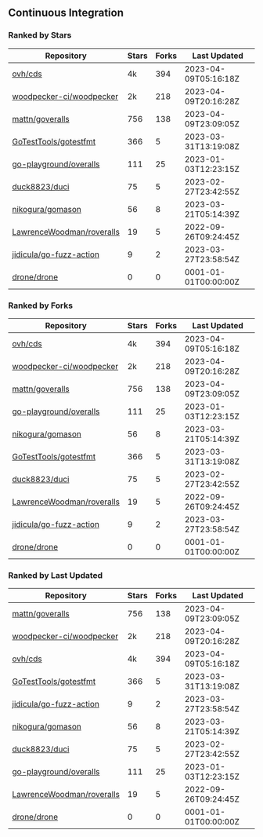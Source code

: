## Continuous Integration

### Ranked by Stars

| Repository | Stars | Forks | Last Updated |
|------------|-------|-------|--------------|
| [ovh/cds](https://github.com/ovh/cds) | 4k | 394 | 2023-04-09T05:16:18Z |
| [woodpecker-ci/woodpecker](https://github.com/woodpecker-ci/woodpecker) | 2k | 218 | 2023-04-09T20:16:28Z |
| [mattn/goveralls](https://github.com/mattn/goveralls) | 756 | 138 | 2023-04-09T23:09:05Z |
| [GoTestTools/gotestfmt](https://github.com/GoTestTools/gotestfmt) | 366 | 5 | 2023-03-31T13:19:08Z |
| [go-playground/overalls](https://github.com/go-playground/overalls) | 111 | 25 | 2023-01-03T12:23:15Z |
| [duck8823/duci](https://github.com/duck8823/duci) | 75 | 5 | 2023-02-27T23:42:55Z |
| [nikogura/gomason](https://github.com/nikogura/gomason) | 56 | 8 | 2023-03-21T05:14:39Z |
| [LawrenceWoodman/roveralls](https://github.com/LawrenceWoodman/roveralls) | 19 | 5 | 2022-09-26T09:24:45Z |
| [jidicula/go-fuzz-action](https://github.com/jidicula/go-fuzz-action) | 9 | 2 | 2023-03-27T23:58:54Z |
| [drone/drone](https://github.com/drone/drone) | 0 | 0 | 0001-01-01T00:00:00Z |

### Ranked by Forks

| Repository | Stars | Forks | Last Updated |
|------------|-------|-------|--------------|
| [ovh/cds](https://github.com/ovh/cds) | 4k | 394 | 2023-04-09T05:16:18Z |
| [woodpecker-ci/woodpecker](https://github.com/woodpecker-ci/woodpecker) | 2k | 218 | 2023-04-09T20:16:28Z |
| [mattn/goveralls](https://github.com/mattn/goveralls) | 756 | 138 | 2023-04-09T23:09:05Z |
| [go-playground/overalls](https://github.com/go-playground/overalls) | 111 | 25 | 2023-01-03T12:23:15Z |
| [nikogura/gomason](https://github.com/nikogura/gomason) | 56 | 8 | 2023-03-21T05:14:39Z |
| [GoTestTools/gotestfmt](https://github.com/GoTestTools/gotestfmt) | 366 | 5 | 2023-03-31T13:19:08Z |
| [duck8823/duci](https://github.com/duck8823/duci) | 75 | 5 | 2023-02-27T23:42:55Z |
| [LawrenceWoodman/roveralls](https://github.com/LawrenceWoodman/roveralls) | 19 | 5 | 2022-09-26T09:24:45Z |
| [jidicula/go-fuzz-action](https://github.com/jidicula/go-fuzz-action) | 9 | 2 | 2023-03-27T23:58:54Z |
| [drone/drone](https://github.com/drone/drone) | 0 | 0 | 0001-01-01T00:00:00Z |

### Ranked by Last Updated

| Repository | Stars | Forks | Last Updated |
|------------|-------|-------|--------------|
| [mattn/goveralls](https://github.com/mattn/goveralls) | 756 | 138 | 2023-04-09T23:09:05Z |
| [woodpecker-ci/woodpecker](https://github.com/woodpecker-ci/woodpecker) | 2k | 218 | 2023-04-09T20:16:28Z |
| [ovh/cds](https://github.com/ovh/cds) | 4k | 394 | 2023-04-09T05:16:18Z |
| [GoTestTools/gotestfmt](https://github.com/GoTestTools/gotestfmt) | 366 | 5 | 2023-03-31T13:19:08Z |
| [jidicula/go-fuzz-action](https://github.com/jidicula/go-fuzz-action) | 9 | 2 | 2023-03-27T23:58:54Z |
| [nikogura/gomason](https://github.com/nikogura/gomason) | 56 | 8 | 2023-03-21T05:14:39Z |
| [duck8823/duci](https://github.com/duck8823/duci) | 75 | 5 | 2023-02-27T23:42:55Z |
| [go-playground/overalls](https://github.com/go-playground/overalls) | 111 | 25 | 2023-01-03T12:23:15Z |
| [LawrenceWoodman/roveralls](https://github.com/LawrenceWoodman/roveralls) | 19 | 5 | 2022-09-26T09:24:45Z |
| [drone/drone](https://github.com/drone/drone) | 0 | 0 | 0001-01-01T00:00:00Z |

